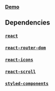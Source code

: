 ### [Demo](https://react-responsive-website-demo.netlify.app/)

##  Dependencies

### [`react`](https://reactjs.org/)

### [`react-router-dom`](https://v5.reactrouter.com/web/guides/quick-start)

### [`react-icons`](https://react-icons.github.io/react-icons/)

### [`react-scroll`](https://www.npmjs.com/package/react-scroll)

### [`styled-components`](https://styled-components.com/)
